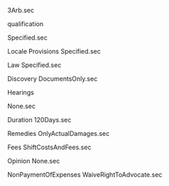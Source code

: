 3Arb.sec

qualification

Specified.sec


Locale Provisions
Specified.sec

Law
Specified.sec

Discovery
DocumentsOnly.sec

Hearings
		
None.sec

Duration
120Days.sec

Remedies
OnlyActualDamages.sec

Fees
ShiftCostsAndFees.sec

Opinion
None.sec

NonPaymentOfExpenses
WaiveRightToAdvocate.sec

